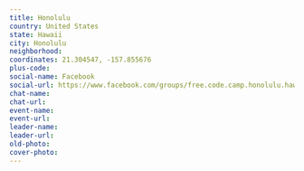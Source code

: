 ```yaml
---
title: Honolulu
country: United States
state: Hawaii
city: Honolulu
neighborhood: 
coordinates: 21.304547, -157.855676
plus-code:
social-name: Facebook
social-url: https://www.facebook.com/groups/free.code.camp.honolulu.hawaii
chat-name:
chat-url:
event-name:
event-url:
leader-name:
leader-url:
old-photo: 
cover-photo:
---
```

